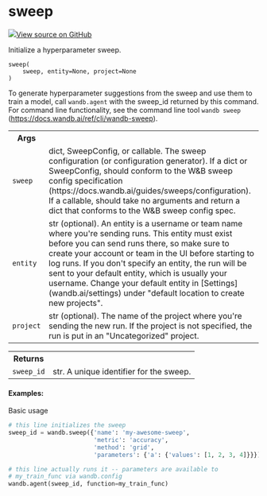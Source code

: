 # sweep



[![](https://www.tensorflow.org/images/GitHub-Mark-32px.png)View source on GitHub](https://www.github.com/wandb/client/tree/7e65d3b4f98261a70a14749af55a46433d6881c2/wandb/wandb_controller.py#L740-L806)




Initialize a hyperparameter sweep.

<pre><code>sweep(
    sweep, entity=None, project=None
)</code></pre>




To generate hyperparameter suggestions from the sweep and use them
to train a model, call <code>wandb.agent</code> with the sweep_id returned by
this command. For command line functionality, see the command line
tool <code>wandb sweep</code> (https://docs.wandb.ai/ref/cli/wandb-sweep).

<!-- Tabular view -->
<table>
<tr><th>Args</th></tr>

<tr>
<td>
<code>sweep</code>
</td>
<td>
dict, SweepConfig, or callable. The sweep configuration
(or configuration generator). If a dict or SweepConfig,
should conform to the W&B sweep config specification
(https://docs.wandb.ai/guides/sweeps/configuration). If a
callable, should take no arguments and return a dict that
conforms to the W&B sweep config spec.
</td>
</tr><tr>
<td>
<code>entity</code>
</td>
<td>
str (optional). An entity is a username or team name
where you're sending runs. This entity must exist before you
can send runs there, so make sure to create your account or
team in the UI before starting to log runs.  If you don't
specify an entity, the run will be sent to your default
entity, which is usually your username. Change your default
entity in [Settings](wandb.ai/settings) under "default
location to create new projects".
</td>
</tr><tr>
<td>
<code>project</code>
</td>
<td>
str (optional). The name of the project where you're
sending the new run. If the project is not specified, the
run is put in an "Uncategorized" project.
</td>
</tr>
</table>



<!-- Tabular view -->
<table>
<tr><th>Returns</th></tr>

<tr>
<td>
<code>sweep_id</code>
</td>
<td>
str. A unique identifier for the sweep.
</td>
</tr>
</table>



#### Examples:

Basic usage
```python
# this line initializes the sweep
sweep_id = wandb.sweep({'name': 'my-awesome-sweep',
                        'metric': 'accuracy',
                        'method': 'grid',
                        'parameters': {'a': {'values': [1, 2, 3, 4]}}})

# this line actually runs it -- parameters are available to
# my_train_func via wandb.config
wandb.agent(sweep_id, function=my_train_func)
```
